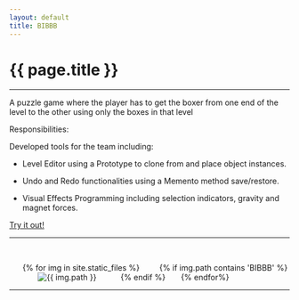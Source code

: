 ```yaml
---
layout: default
title: BIBBB
---
```

# {{ page.title }}

---

A puzzle game where the player has to get the boxer from one end of the level to the other using only the boxes in that level

Responsibilities:

Developed tools for the team including:
+ Level Editor using a Prototype to clone from and place object instances.

+ Undo and Redo functionalities using a Memento method save/restore.

+ Visual Effects Programming including selection indicators, gravity and magnet forces. 

[Try it out!](http://games.digipen.edu/games/bibbb)

---

<html>
    <p class="hasImage">
        {% for img in site.static_files %}
            {% if img.path contains 'BIBBB' %}
                <img src="{{ img.path }}" alt="{{ img.path }}">
            {% endif %}
        {% endfor%}
    </p>
</html>

---
